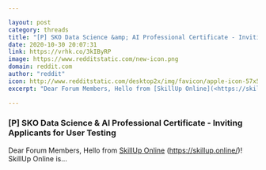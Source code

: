```yaml
---

layout: post
category: threads
title: "[P] SKO Data Science &amp; AI Professional Certificate - Inviting Applicants for User Testing"
date: 2020-10-30 20:07:31
link: https://vrhk.co/3kIByRP
image: https://www.redditstatic.com/new-icon.png
domain: reddit.com
author: "reddit"
icon: http://www.redditstatic.com/desktop2x/img/favicon/apple-icon-57x57.png
excerpt: "Dear Forum Members, Hello from [SkillUp Online](<https://skillup.online/>) ([<https://skillup.online/>](<https://skillup.online/>))! SkillUp Online is..."

---
```


### [P] SKO Data Science &amp; AI Professional Certificate - Inviting Applicants for User Testing

Dear Forum Members, Hello from [SkillUp Online](<https://skillup.online/>) ([<https://skillup.online/>](<https://skillup.online/>))! SkillUp Online is...